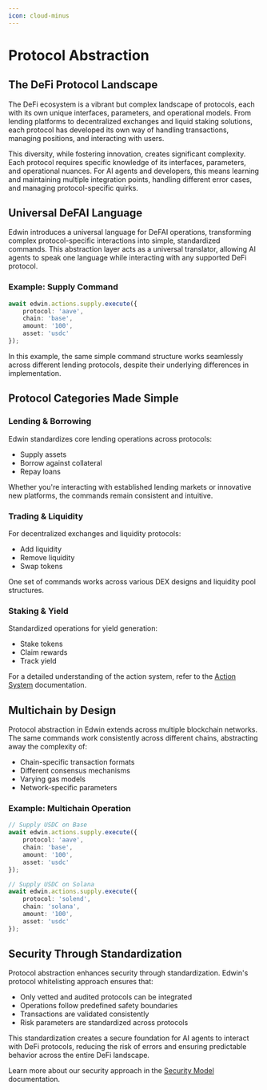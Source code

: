 ```yaml
---
icon: cloud-minus
---
```


# Protocol Abstraction

## The DeFi Protocol Landscape

The DeFi ecosystem is a vibrant but complex landscape of protocols, each with its own unique interfaces, parameters, and operational models. From lending platforms to decentralized exchanges and liquid staking solutions, each protocol has developed its own way of handling transactions, managing positions, and interacting with users.

This diversity, while fostering innovation, creates significant complexity. Each protocol requires specific knowledge of its interfaces, parameters, and operational nuances. For AI agents and developers, this means learning and maintaining multiple integration points, handling different error cases, and managing protocol-specific quirks.

## Universal DeFAI Language

Edwin introduces a universal language for DeFAI operations, transforming complex protocol-specific interactions into simple, standardized commands. This abstraction layer acts as a universal translator, allowing AI agents to speak one language while interacting with any supported DeFi protocol.

### Example: Supply Command

```typescript
await edwin.actions.supply.execute({
    protocol: 'aave',
    chain: 'base',
    amount: '100',
    asset: 'usdc'
});
```

In this example, the same simple command structure works seamlessly across different lending protocols, despite their underlying differences in implementation.

## Protocol Categories Made Simple

### Lending & Borrowing
Edwin standardizes core lending operations across protocols:
- Supply assets
- Borrow against collateral
- Repay loans

Whether you're interacting with established lending markets or innovative new platforms, the commands remain consistent and intuitive.

### Trading & Liquidity
For decentralized exchanges and liquidity protocols:
- Add liquidity
- Remove liquidity
- Swap tokens

One set of commands works across various DEX designs and liquidity pool structures.

### Staking & Yield
Standardized operations for yield generation:
- Stake tokens
- Claim rewards
- Track yield

For a detailed understanding of the action system, refer to the [Action System](action-system.md) documentation.
## Multichain by Design

Protocol abstraction in Edwin extends across multiple blockchain networks. The same commands work consistently across different chains, abstracting away the complexity of:
- Chain-specific transaction formats
- Different consensus mechanisms
- Varying gas models
- Network-specific parameters

### Example: Multichain Operation

```typescript
// Supply USDC on Base
await edwin.actions.supply.execute({
    protocol: 'aave',
    chain: 'base',
    amount: '100',
    asset: 'usdc'
});

// Supply USDC on Solana
await edwin.actions.supply.execute({
    protocol: 'solend',
    chain: 'solana',
    amount: '100',
    asset: 'usdc'
});
```

## Security Through Standardization

Protocol abstraction enhances security through standardization. Edwin's protocol whitelisting approach ensures that:

- Only vetted and audited protocols can be integrated
- Operations follow predefined safety boundaries
- Transactions are validated consistently
- Risk parameters are standardized across protocols

This standardization creates a secure foundation for AI agents to interact with DeFi protocols, reducing the risk of errors and ensuring predictable behavior across the entire DeFi landscape.

Learn more about our security approach in the [Security Model](security-model.md) documentation.

